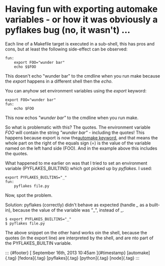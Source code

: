Having fun with exporting automake variables - or how it was obviously a pyflakes bug (no, it wasn\'t) \...
===========================================================================================================

Each line of a Makefile target is executed in a sub-shell, this has pros
and cons, but at least the following side-effect can be observed:

    fun:
        export FOO="wunder bar"
        echo $$FOO

This doesn't echo "wunder bar" to the cmdline when you run make because
the *export* happens in a different shell then the *echo*.

You can anyhow set environment variables using the *export* keyword:

    export FOO="wunder bar"
    fun:
        echo $FOO

This now echos *"wunder bar"* to the cmdline when you run make.

So what is problematic with this? The quotes. The environment variable
*FOO* will contain the string *"wunder bar"* - including the quotes!
This happens because export is now the[automake
keyword](http://www.gnu.org/software/make/manual/html_node/Variables_002fRecursion.html#Variables_002fRecursion),
and that means the whole part on the right of the equals sign (=) is the
value of the variable named on the left hand side (FOO). And in the
example above this includes the quotes.

What happened to me earlier on was that I tried to set an environment
variable (PYFLAKES\_BUILTINS) which got picked up by *pyflakes*. I used:

    export PYFLAKES_BUILTINS="_"
    fun:
        pyflakes file.py

Now, spot the problem.

Solution: pyflakes (correctly) didn't behave as expected (handle *\_* as
a built-in), because the value of the variable was "\_", instead of \_.

    $ export PYFLAKES_BUILTINS="_"
    $ pyflakes file.py

The above snippet on the other hand works oin the shell, because the
quotes (in the export line) are interpreted by the shell, and are nto
part of the PYFLAKES\_BUILTIN variable.

::: {#footer}
[ September 16th, 2013 10:45am ]{#timestamp} [automake]{.tag}
[fedora]{.tag} [pyflakes]{.tag} [python]{.tag} [node]{.tag}
:::
